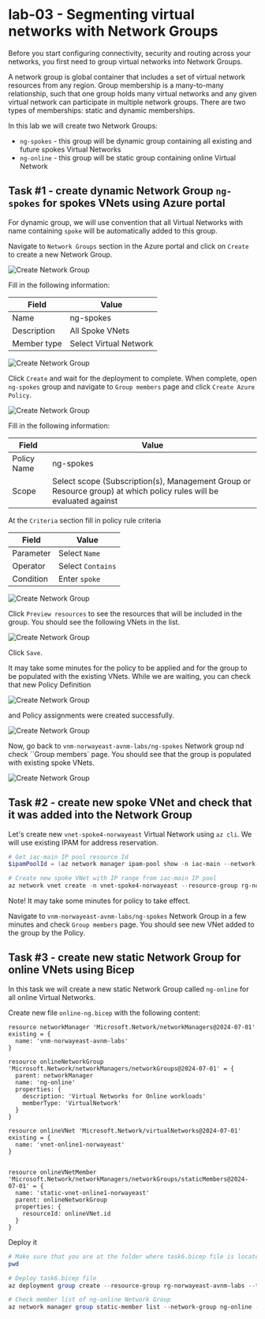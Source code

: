 # lab-03 - Segmenting virtual networks with Network Groups

Before you start configuring connectivity, security and routing across your networks, you first need to group virtual networks into Network Groups.

A network group is global container that includes a set of virtual network resources from any region. Group membership is a many-to-many relationship, such that one group holds many virtual networks and any given virtual network can participate in multiple network groups. There are two types of memberships: static and dynamic memberships.

In this lab we will create two Network Groups: 
- `ng-spokes` - this group will be dynamic group containing all existing and future spokes Virtual Networks
- `ng-online` - this group will be static group containing online Virtual Network

## Task #1 - create dynamic Network Group `ng-spokes` for spokes VNets using Azure portal

For dynamic group, we will use convention that all Virtual Networks with name containing `spoke` will be automatically added to this group.

Navigate to `Network Groups` section in the Azure portal and click on `Create` to create a new Network Group.

![Create Network Group](../../assets/images/lab-03/network-group-1.png)

Fill in the following information:

| Field | Value |
|-------|-------|
| Name  | ng-spokes |
| Description  | All Spoke VNets  |
| Member type | Select Virtual Network |

![Create Network Group](../../assets/images/lab-03/network-group-2.png)

Click `Create` and wait for the deployment to complete. When complete, open `ng-spokes` group and navigate to `Group members` page and click `Create Azure Policy`.

![Create Network Group](../../assets/images/lab-03/network-group-3.png)

Fill in the following information:

| Field | Value |
|-------|-------|
| Policy Name  | ng-spokes |
| Scope  | Select scope (Subscription(s), Management Group or Resource group) at which policy rules will be evaluated against |

At the `Criteria` section fill in policy rule criteria

| Field | Value |
|-------|-------|
| Parameter  | Select `Name` |
| Operator  | Select `Contains` |
| Condition  | Enter `spoke` |

![Create Network Group](../../assets/images/lab-03/network-group-4.png)

Click `Preview resources` to see the resources that will be included in the group. You should see the following VNets in the list.

![Create Network Group](../../assets/images/lab-03/network-group-5.png)

Click `Save`.

It may take some minutes for the policy to be applied and for the group to be populated with the existing VNets. While we are waiting, you can check that new Policy Definition 

![Create Network Group](../../assets/images/lab-03/network-group-6.png)

and Policy assignments were created successfully.

![Create Network Group](../../assets/images/lab-03/network-group-7.png)

Now, go back to `vnm-norwayeast-avnm-labs/ng-spokes` Network group nd check ``Group members` page. You should see that the group is populated with existing spoke VNets.

![Create Network Group](../../assets/images/lab-03/network-group-8.png)


## Task #2 - create new spoke VNet and check that it was added into the Network Group

Let's create new `vnet-spoke4-norwayeast` Virtual Network using `az cli`. We will use existing IPAM for address reservation.

```powershell
# Get iac-main IP pool resource Id
$ipamPoolId = (az network manager ipam-pool show -n iac-main --network-manager-name vnm-norwayeast-avnm-labs -g rg-norwayeast-avnm-labs --query id -o tsv)

# Create new spoke VNet with IP range from iac-main IP pool
az network vnet create -n vnet-spoke4-norwayeast --resource-group rg-norwayeast-avnm-labs --ipam-allocations [0].number-of-ip-addresses=100 [0].id=$ipamPoolId 
```

Note! It may take some minutes for policy to take effect.

Navigate to `vnm-norwayeast-avnm-labs/ng-spokes` Network Group in a few minutes and check `Group members` page. You should see new VNet added to the group by the Policy.

## Task #3 - create new static Network Group for online VNets using Bicep

In this task we will create a new static Network Group called `ng-online` for all online Virtual Networks.


Create new file `online-ng.bicep` with the following content:

```bicep
resource networkManager 'Microsoft.Network/networkManagers@2024-07-01' existing = {
  name: 'vnm-norwayeast-avnm-labs'
}

resource onlineNetworkGroup 'Microsoft.Network/networkManagers/networkGroups@2024-07-01' = {
  parent: networkManager
  name: 'ng-online'
  properties: {
    description: 'Virtual Networks for Online workloads'
    memberType: 'VirtualNetwork'
  }
}

resource onlineVNet 'Microsoft.Network/virtualNetworks@2024-07-01' existing = {
  name: 'vnet-online1-norwayeast'
}


resource onlineVNetMember 'Microsoft.Network/networkManagers/networkGroups/staticMembers@2024-07-01' = {
  name: 'static-vnet-online1-norwayeast'
  parent: onlineNetworkGroup
  properties: {
    resourceId: onlineVNet.id
  }
}
```

Deploy it

```powershell
# Make sure that you are at the folder where task6.bicep file is located
pwd

# Deploy task6.bicep file
az deployment group create --resource-group rg-norwayeast-avnm-labs --template-file online-ng.bicep

# Check member list of ng-online Network Group
az network manager group static-member list --network-group ng-online --network-manager vnm-norwayeast-avnm-labs -g rg-norwayeast-avnm-labs --query [].name -o tsv
```